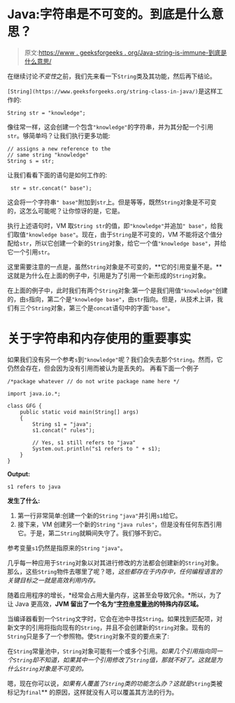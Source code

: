# Java:字符串是不可变的。到底是什么意思？

> 原文:[https://www . geeksforgeeks . org/Java-string-is-immune-到底是什么意思/](https://www.geeksforgeeks.org/java-string-is-immutable-what-exactly-is-the-meaning/)

在继续讨论*不变性*之前，我们先来看一下`String`类及其功能，然后再下结论。

`[String](https://www.geeksforgeeks.org/string-class-in-java/)`是这样工作的:

```
String str = "knowledge"; 
```

像往常一样，这会创建一个包含`"knowledge"`的字符串，并为其分配一个引用`str`。够简单吗？让我们执行更多功能:

```
// assigns a new reference to the 
// same string "knowledge"
String s = str; 
```

让我们看看下面的语句是如何工作的:

```
 str = str.concat(" base"); 
```

这会将一个字符串`" base"`附加到`str`上。但是等等，既然`String`对象是不可变的，这怎么可能呢？让你惊讶的是，它是。

执行上述语句时，VM 取`String str`的值，即`"knowledge"`并追加`" base"`，给我们取值`"knowledge base"`。现在，由于`String`是不可变的，VM 不能将这个值分配给`str`，所以它创建一个新的`String`对象，给它一个值`"knowledge base"`，并给它一个引用`str`。

这里需要注意的一点是，虽然`String`对象是不可变的，**它的引用变量不是。**这就是为什么在上面的例子中，引用是为了引用一个新形成的`String`对象。

在上面的例子中，此时我们有两个`String`对象:第一个是我们用值`"knowledge"`创建的，由`s`指向，第二个是`"knowledge base"`，由`str`指向。但是，从技术上讲，我们有三个`String`对象，第三个是`concat`语句中的字面`"base"`。

# 关于字符串和内存使用的重要事实

如果我们没有另一个参考`s`到`"knowledge"`呢？我们会失去那个`String`。然而，它仍然会存在，但会因为没有引用而被认为是丢失的。
再看下面一个例子

```
/*package whatever // do not write package name here */

import java.io.*;

class GFG {
    public static void main(String[] args)
    {
        String s1 = "java";
        s1.concat(" rules");

        // Yes, s1 still refers to "java"
        System.out.println("s1 refers to " + s1);
    }
}
```

**Output:**

```
s1 refers to java

```

**发生了什么:**

1.  第一行非常简单:创建一个新的`String` `"java"`并引用`s1`给它。
2.  接下来，VM 创建另一个新的`String` `"java rules"`，但是没有任何东西引用它。于是，第二`String`就瞬间失守了。我们够不到它。

参考变量`s1`仍然是指原来的`String` `"java"`。

几乎每一种应用于`String`对象以对其进行修改的方法都会创建新的`String`对象。那么，这些`String`物件去哪里了呢？嗯，*这些都存在于内存中，任何编程语言的关键目标之一就是高效利用内存。*

随着应用程序的增长，*经常会占用大量内存，这甚至会导致冗余。*所以，为了让 Java 更高效，**JVM 留出了一个名为“[字符串常量池](https://www.geeksforgeeks.org/how-to-initialize-and-compare-strings-in-java/)的特殊内存区域。**

当编译器看到一个`String`文字时，它会在池中寻找`String`。如果找到匹配项，对新文字的引用将指向现有的`String`，并且不会创建新的`String`对象。现有的`String`只是多了一个参照物。使`String`对象不变的要点来了:

在`String`常量池中，`String`对象可能有一个或多个引用。*如果几个引用指向同一个`String`却不知道，如果其中一个引用修改了`String`值，那就不好了。这就是为什么`String`对象是不可变的。*

嗯，现在你可以说，*如果有人覆盖了`String`类的功能怎么办？*这就是**`String`类被标记为`final`** 的原因，这样就没有人可以覆盖其方法的行为。
